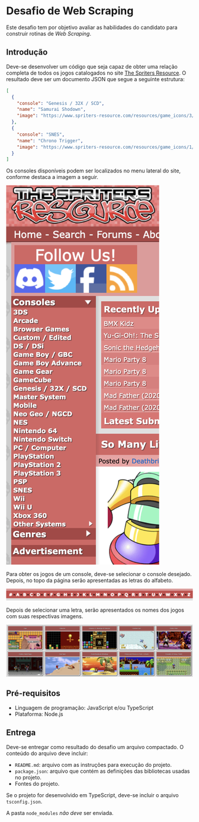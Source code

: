 # Desafio de Web Scraping

Este desafio tem por objetivo avaliar as habilidades do candidato para construir rotinas de _Web Scraping_.

## Introdução

Deve-se desenvolver um código que seja capaz de obter uma relação completa de todos os jogos catalogados no site [The Spriters Resource](https://www.spriters-resource.com/). O resultado deve ser um documento JSON que segue a seguinte estrutura:

```json
[
  {
    "console": "Genesis / 32X / SCD",
    "name": "Samurai Shodown",
    "image": "https://www.spriters-resource.com/resources/game_icons/3/2551.png"
  },
  {
    "console": "SNES",
    "name": "Chrono Trigger",
    "image": "https://www.spriters-resource.com/resources/game_icons/1/880.png"
  }
]
```
Os consoles disponíveis podem ser localizados no menu lateral do site, conforme destaca a imagem a seguir.

![Consoles Menu](challenge-image-001.png "Consoles menu")

Para obter os jogos de um console, deve-se selecionar o console desejado. Depois, no topo da página serão apresentadas as letras do alfabeto.

![Letras](challenge-image-002.png "Letras")

Depois de selecionar uma letra, serão apresentados os nomes dos jogos com suas respectivas imagens.

![Jogos](challenge-image-003.png "Jgoos")

## Pré-requisitos

* Linguagem de programação: JavaScript e/ou TypeScript
* Plataforma: Node.js

## Entrega

Deve-se entregar como resultado do desafio um arquivo compactado. O conteúdo do arquivo deve incluir:

* `README.md`: arquivo com as instruções para execução do projeto.
* `package.json`: arquivo que contém as definições das bibliotecas usadas no projeto.
* Fontes do projeto.

Se o projeto for desenvolvido em TypeScript, deve-se incluir o arquivo `tsconfig.json`.

A pasta `node_modules` _não deve_ ser enviada.
